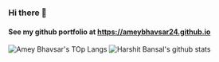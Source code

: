### Hi there 👋

#### See my github portfolio at https://ameybhavsar24.github.io
![Amey Bhavsar's TOp Langs](https://github-readme-stats.vercel.app/api/top-langs/?username=ameybhavsar24&theme=dracula&layout=compact) ![Harshit Bansal's github stats](https://github-readme-stats.vercel.app/api?username=ameybhavsar24&show_icons=true&theme=dracula&line_height=40)
<!--
**ameybhavsar24/ameybhavsar24** is a ✨ _special_ ✨ repository because its `README.md` (this file) appears on your GitHub profile.

Here are some ideas to get you started:

- 🔭 I’m currently working on ...
- 🌱 I’m currently learning ...
- 👯 I’m looking to collaborate on ...
- 🤔 I’m looking for help with ...
- 💬 Ask me about ...
- 📫 How to reach me: ...
- 😄 Pronouns: ...
- ⚡ Fun fact: ...
-->
